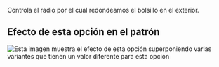 Controla el radio por el cual redondeamos el bolsillo en el exterior.

## Efecto de esta opción en el patrón

![Esta imagen muestra el efecto de esta opción superponiendo varias variantes que tienen un valor diferente para esta opción](charlie_frontpocketslantbend_sample.svg "Efecto de esta opción en el patrón")
